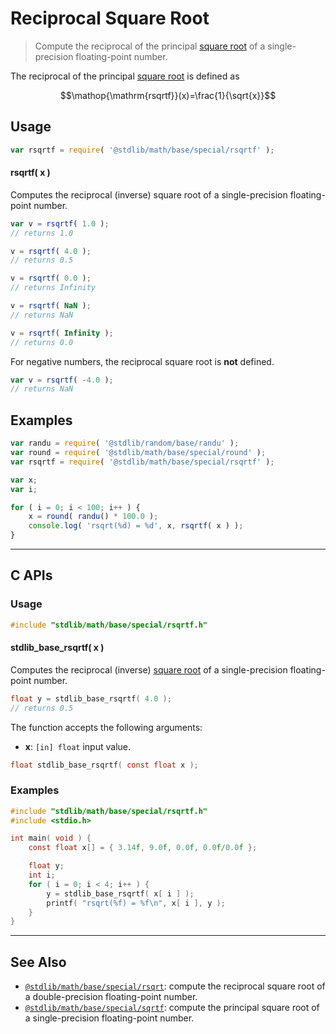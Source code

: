 <!--

@license Apache-2.0

Copyright (c) 2020 The Stdlib Authors.

Licensed under the Apache License, Version 2.0 (the "License");
you may not use this file except in compliance with the License.
You may obtain a copy of the License at

   http://www.apache.org/licenses/LICENSE-2.0

Unless required by applicable law or agreed to in writing, software
distributed under the License is distributed on an "AS IS" BASIS,
WITHOUT WARRANTIES OR CONDITIONS OF ANY KIND, either express or implied.
See the License for the specific language governing permissions and
limitations under the License.

-->

# Reciprocal Square Root

> Compute the reciprocal of the principal [square root][square-root] of a single-precision floating-point number.

<section class="intro">

The reciprocal of the principal [square root][square-root] is defined as

<!-- <equation class="equation" label="eq:reciprocal_square_root" align="center" raw="\operatorname{rsqrtf}(x)=\frac{1}{\sqrt{x}}" alt="Reciprocal square root"> -->

```math
\mathop{\mathrm{rsqrtf}}(x)=\frac{1}{\sqrt{x}}
```

<!-- <div class="equation" align="center" data-raw-text="\operatorname{rsqrtf}(x)=\frac{1}{\sqrt{x}}" data-equation="eq:reciprocal_square_root">
    <img src="https://cdn.jsdelivr.net/gh/stdlib-js/stdlib@0fa0140fef638265646fb520a52170d5e0495023/lib/node_modules/@stdlib/math/base/special/rsqrtf/docs/img/equation_reciprocal_square_root.svg" alt="Reciprocal square root">
    <br>
</div> -->

<!-- </equation> -->

</section>

<!-- /.intro -->

<section class="usage">

## Usage

```javascript
var rsqrtf = require( '@stdlib/math/base/special/rsqrtf' );
```

#### rsqrtf( x )

Computes the reciprocal (inverse) square root of a single-precision floating-point number.

```javascript
var v = rsqrtf( 1.0 );
// returns 1.0

v = rsqrtf( 4.0 );
// returns 0.5

v = rsqrtf( 0.0 );
// returns Infinity

v = rsqrtf( NaN );
// returns NaN

v = rsqrtf( Infinity );
// returns 0.0
```

For negative numbers, the reciprocal square root is **not** defined.

```javascript
var v = rsqrtf( -4.0 );
// returns NaN
```

</section>

<!-- /.usage -->

<section class="examples">

## Examples

<!-- eslint no-undef: "error" -->

```javascript
var randu = require( '@stdlib/random/base/randu' );
var round = require( '@stdlib/math/base/special/round' );
var rsqrtf = require( '@stdlib/math/base/special/rsqrtf' );

var x;
var i;

for ( i = 0; i < 100; i++ ) {
    x = round( randu() * 100.0 );
    console.log( 'rsqrt(%d) = %d', x, rsqrtf( x ) );
}
```

</section>

<!-- /.examples -->

<!-- C interface documentation. -->

* * *

<section class="c">

## C APIs

<!-- Section to include introductory text. Make sure to keep an empty line after the intro `section` element and another before the `/section` close. -->

<section class="intro">

</section>

<!-- /.intro -->

<!-- C usage documentation. -->

<section class="usage">

### Usage

```c
#include "stdlib/math/base/special/rsqrtf.h"
```

#### stdlib_base_rsqrtf( x )

Computes the reciprocal (inverse) [square root][square-root] of a single-precision floating-point number.

```c
float y = stdlib_base_rsqrtf( 4.0 );
// returns 0.5
```

The function accepts the following arguments:

-   **x**: `[in] float` input value.

```c
float stdlib_base_rsqrtf( const float x );
```

</section>

<!-- /.usage -->

<!-- C API usage notes. Make sure to keep an empty line after the `section` element and another before the `/section` close. -->

<section class="notes">

</section>

<!-- /.notes -->

<!-- C API usage examples. -->

<section class="examples">

### Examples

```c
#include "stdlib/math/base/special/rsqrtf.h"
#include <stdio.h>

int main( void ) {
    const float x[] = { 3.14f, 9.0f, 0.0f, 0.0f/0.0f };

    float y;
    int i;
    for ( i = 0; i < 4; i++ ) {
        y = stdlib_base_rsqrtf( x[ i ] );
        printf( "rsqrt(%f) = %f\n", x[ i ], y );
    }
}
```

</section>

<!-- /.examples -->

</section>

<!-- /.c -->

<!-- Section for related `stdlib` packages. Do not manually edit this section, as it is automatically populated. -->

<section class="related">

* * *

## See Also

-   <span class="package-name">[`@stdlib/math/base/special/rsqrt`][@stdlib/math/base/special/rsqrt]</span><span class="delimiter">: </span><span class="description">compute the reciprocal square root of a double-precision floating-point number.</span>
-   <span class="package-name">[`@stdlib/math/base/special/sqrtf`][@stdlib/math/base/special/sqrtf]</span><span class="delimiter">: </span><span class="description">compute the principal square root of a single-precision floating-point number.</span>

</section>

<!-- /.related -->

<!-- Section for all links. Make sure to keep an empty line after the `section` element and another before the `/section` close. -->

<section class="links">

[square-root]: https://en.wikipedia.org/wiki/Square_root

<!-- <related-links> -->

[@stdlib/math/base/special/rsqrt]: https://github.com/stdlib-js/stdlib/tree/develop/lib/node_modules/%40stdlib/math/base/special/rsqrt

[@stdlib/math/base/special/sqrtf]: https://github.com/stdlib-js/stdlib/tree/develop/lib/node_modules/%40stdlib/math/base/special/sqrtf

<!-- </related-links> -->

</section>

<!-- /.links -->
